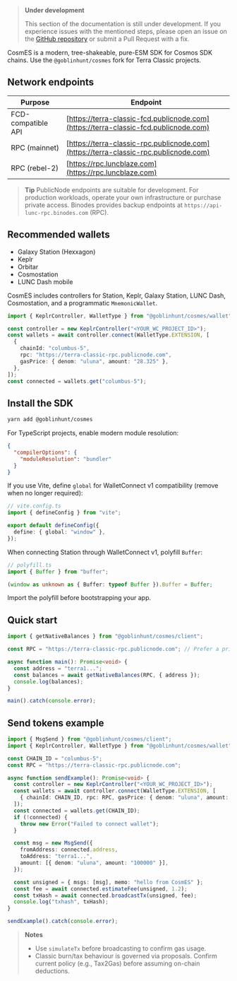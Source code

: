 > **Under development**
>
> This section of the documentation is still under development. If you experience issues with the mentioned steps, please open an issue on the [GitHub repository](https://github.com/StrathCole/terra-classic.io/issues) or submit a Pull Request with a fix.

CosmES is a modern, tree-shakeable, pure-ESM SDK for Cosmos SDK chains. Use the `@goblinhunt/cosmes` fork for Terra Classic projects.

## Network endpoints

| Purpose | Endpoint |
| --- | --- |
| FCD-compatible API | [https://terra-classic-fcd.publicnode.com](https://terra-classic-fcd.publicnode.com) |
| RPC (mainnet) | [https://terra-classic-rpc.publicnode.com](https://terra-classic-rpc.publicnode.com) |
| RPC (rebel-2) | [https://rpc.luncblaze.com](https://rpc.luncblaze.com) |

> **Tip**
> PublicNode endpoints are suitable for development. For production workloads, operate your own infrastructure or purchase private access. Binodes provides backup endpoints at `https://api-lunc-rpc.binodes.com` (RPC).

## Recommended wallets

- Galaxy Station (Hexxagon)
- Keplr
- Orbitar
- Cosmostation
- LUNC Dash mobile

CosmES includes controllers for Station, Keplr, Galaxy Station, LUNC Dash, Cosmostation, and a programmatic `MnemonicWallet`.

```ts
import { KeplrController, WalletType } from "@goblinhunt/cosmes/wallet";

const controller = new KeplrController("<YOUR_WC_PROJECT_ID>");
const wallets = await controller.connect(WalletType.EXTENSION, [
  {
    chainId: "columbus-5",
    rpc: "https://terra-classic-rpc.publicnode.com",
    gasPrice: { denom: "uluna", amount: "28.325" },
  },
]);
const connected = wallets.get("columbus-5");
```

## Install the SDK

```bash
yarn add @goblinhunt/cosmes
```

For TypeScript projects, enable modern module resolution:

```json
{
  "compilerOptions": {
    "moduleResolution": "bundler"
  }
}
```

If you use Vite, define `global` for WalletConnect v1 compatibility (remove when no longer required):

```ts
// vite.config.ts
import { defineConfig } from "vite";

export default defineConfig({
  define: { global: "window" },
});
```

When connecting Station through WalletConnect v1, polyfill `Buffer`:

```ts
// polyfill.ts
import { Buffer } from "buffer";

(window as unknown as { Buffer: typeof Buffer }).Buffer = Buffer;
```

Import the polyfill before bootstrapping your app.

## Quick start

```ts
import { getNativeBalances } from "@goblinhunt/cosmes/client";

const RPC = "https://terra-classic-rpc.publicnode.com"; // Prefer a private endpoint for production

async function main(): Promise<void> {
  const address = "terra1...";
  const balances = await getNativeBalances(RPC, { address });
  console.log(balances);
}

main().catch(console.error);
```

## Send tokens example

```ts
import { MsgSend } from "@goblinhunt/cosmes/client";
import { KeplrController, WalletType } from "@goblinhunt/cosmes/wallet";

const CHAIN_ID = "columbus-5";
const RPC = "https://terra-classic-rpc.publicnode.com";

async function sendExample(): Promise<void> {
  const controller = new KeplrController("<YOUR_WC_PROJECT_ID>");
  const wallets = await controller.connect(WalletType.EXTENSION, [
    { chainId: CHAIN_ID, rpc: RPC, gasPrice: { denom: "uluna", amount: "0.015" } },
  ]);
  const connected = wallets.get(CHAIN_ID);
  if (!connected) {
    throw new Error("Failed to connect wallet");
  }

  const msg = new MsgSend({
    fromAddress: connected.address,
    toAddress: "terra1...",
    amount: [{ denom: "uluna", amount: "100000" }],
  });

  const unsigned = { msgs: [msg], memo: "hello from CosmES" };
  const fee = await connected.estimateFee(unsigned, 1.2);
  const txHash = await connected.broadcastTx(unsigned, fee);
  console.log("txhash", txHash);
}

sendExample().catch(console.error);
```

> **Notes**
>
> - Use `simulateTx` before broadcasting to confirm gas usage.
> - Classic burn/tax behaviour is governed via proposals. Confirm current policy (e.g., Tax2Gas) before assuming on-chain deductions.
